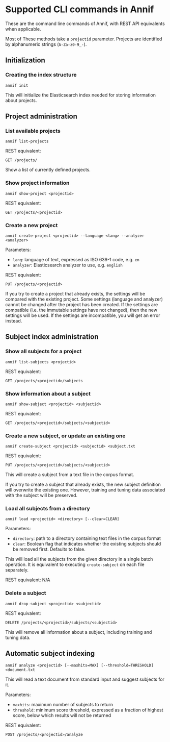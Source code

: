 # Supported CLI commands in Annif

These are the command line commands of Annif, with REST API equivalents when
applicable.

Most of These methods take a `projectid` parameter. Projects are
identified by alphanumeric strings (`A-Za-z0-9_-`).

## Initialization

### Creating the index structure

    annif init

This will initialize the Elasticsearch index needed for storing information
about projects.

## Project administration

### List available projects

    annif list-projects

REST equivalent: 

    GET /projects/

Show a list of currently defined projects.

### Show project information

    annif show-project <projectid>

REST equivalent:

    GET /projects/<projectid>

### Create a new project

    annif create-project <projectid> --language <lang> --analyzer <analyzer>

Parameters:
* `lang`: language of text, expressed as ISO 639-1 code, e.g. `en`
* `analyzer`: Elasticsearch analyzer to use, e.g. `english`

REST equivalent: 

    PUT /projects/<projectid>

If you try to create a project that already exists, the settings will be
compared with the existing project. Some settings (language and analyzer)
cannot be changed after the project has been created. If the settings are
compatible (i.e. the immutable settings have not changed), then the new
settings will be used. If the settings are incompatible, you will get an
error instead.

## Subject index administration

### Show all subjects for a project

    annif list-subjects <projectid>

REST equivalent:

    GET /projects/<projectid>/subjects

### Show information about a subject

    annif show-subject <projectid> <subjectid>

REST equivalent:

    GET /projects/<projectid>/subjects/<subjectid>

### Create a new subject, or update an existing one

    annif create-subject <projectid> <subjectid> <subject.txt

REST equivalent:

    PUT /projects/<projectid>/subjects/<subjectid>

This will create a subject from a text file in the corpus format.

If you try to create a subject that already exists, the new subject
definition will overwrite the existing one. However, training and tuning
data associated with the subject will be preserved.

### Load all subjects from a directory

    annif load <projectid> <directory> [--clear=CLEAR]

Parameters:
* `directory`: path to a directory containing text files in the corpus format
* `clear`: Boolean flag that indicates whether the existing subjects should be
  removed first. Defaults to false.

This will load all the subjects from the given directory in a single batch
operation. It is equivalent to executing `create-subject` on each file
separately.

REST equivalent: N/A

### Delete a subject

    annif drop-subject <projectid> <subjectid>

REST equivalent:

    DELETE /projects/<projectid>/subjects/<subjectid>

This will remove all information about a subject, including training and
tuning data.

## Automatic subject indexing

    annif analyze <projectid> [--maxhits=MAX] [--threshold=THRESHOLD] <document.txt

This will read a text document from standard input and suggest subjects for
it.

Parameters:
* `maxhits`: maximum number of subjects to return
* `threshold`: minimum score threshold, expressed as a fraction of highest
  score, below which results will not be returned

REST equivalent:

    POST /projects/<projectid>/analyze
